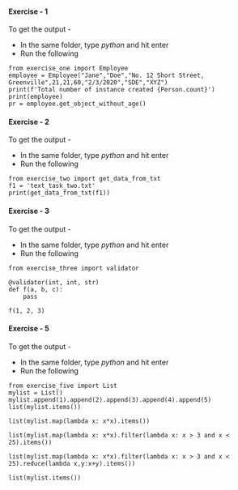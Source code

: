 #### Exercise - 1
To get the output - 
* In the same folder, type *python* and hit enter
* Run the following
```
from exercise_one import Employee
employee = Employee("Jane","Doe","No. 12 Short Street, Greenville",21,21,60,"2/3/2020","SDE","XYZ")
print(f'Total number of instance created {Person.count}')
print(employee)
pr = employee.get_object_without_age()
```

#### Exercise - 2
To get the output - 
* In the same folder, type *python* and hit enter
* Run the following
```
from exercise_two import get_data_from_txt
f1 = 'text_task_two.txt'
print(get_data_from_txt(f1))

```

#### Exercise - 3
To get the output -
* In the same folder, type *python* and hit enter
* Run the following
```
from exercise_three import validator

@validator(int, int, str)
def f(a, b, c):
    pass

f(1, 2, 3)
```

#### Exercise - 5
To get the output - 
* In the same folder, type *python* and hit enter
* Run the following
```
from exercise_five import List
mylist = List()
mylist.append(1).append(2).append(3).append(4).append(5)
list(mylist.items())

list(mylist.map(lambda x: x*x).items())

list(mylist.map(lambda x: x*x).filter(lambda x: x > 3 and x < 25).items())

list(mylist.map(lambda x: x*x).filter(lambda x: x > 3 and x < 25).reduce(lambda x,y:x+y).items())

list(mylist.items())
```
